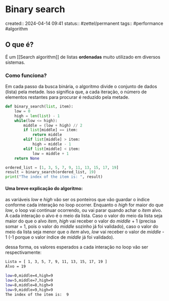 # Binary search
created:: 2024-04-14 09:41
status:: #zettel/permanent 
tags:: #performance #algorithm 
## O que é?
É um [[Search algorithm]] de listas **ordenadas** muito utilizado em diversos sistemas.
### Como funciona?
Em cada passo da busca binária, o algoritmo divide o conjunto de dados (lista) pela metade. Isso significa que, a cada iteração, o número de elementos restantes para procurar é reduzido pela metade.
```python
def binary_search(list, item):
	low = 0
	high = len(list) - 1
	while(low <= high):
		middle = (low + high) // 2
		if list[middle] == item:
			return middle
		elif list[middle] > item:
			high = middle - 1
		elif list[middle] < item:
			low = middle + 1
	return None

ordered_list = [1, 3, 5, 7, 9, 11, 13, 15, 17, 19]
result = binary_search(ordered_list, 19)
print("The index of the item is: ", result)
```

#### Uma breve explicação do algoritmo:
as variáveis *low* e *high* vão ser os ponteiros que vão guardar o índice conforme cada interação no loop ocorrer. Enquanto o *high* for maior do que *low*, o loop vai continuar ocorrendo, ou vai parar quando achar o *item* alvo. A cada interação o alvo é o meio da lista. Caso o valor do meio da lista seja maior do que o alvo *item*, *high* vai receber o valor do *middle* + 1 (precisa somar + 1, pois o valor do *middle* sozinho já foi validado), caso o valor do meio da lista seja menor que o *item* alvo, *low* vai receber o valor de *middle* - 1 (-1 porque o valor índice de *middle* já foi validado).

dessa forma, os valores esperados a cada interação no loop vão ser respectivamente:
```bash
Lista = [ 1, 3, 5, 7, 9, 11, 13, 15, 17, 19 ]
Alvo = 19

low=0,middle=4,high=9
low=5,middle=7,high=9
low=8,middle=8,high=9
low=9,middle=9,high=9
The index of the item is:  9
```

